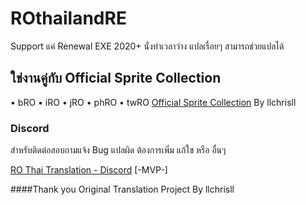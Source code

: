 # ROthailandRE
Support แค่ Renewal EXE 2020+
นั่งทำเวลาว่าง แปลเรื่อยๆ สามารถช่วยแปลได้

## ใช่งานคู่กับ Official Sprite Collection
• bRO
• iRO
• jRO
• phRO
• twRO
[Official Sprite Collection](https://www.mediafire.com/file/mc8y1swq8sgypcd/officials-data.rar/file) By llchrisll

### Discord
สำหรับติดต่อสอบถามแจ้ง Bug แปลผิด ต้องการเพิ่ม แก้ใข หรือ อื่นๆ

[RO Thai Translation - Discord](https://discord.gg/FmsMGburZn)  [-MVP-]

####Thank you Original Translation Project By llchrisll
